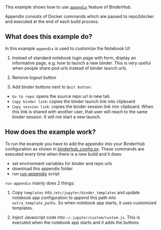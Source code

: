 This example shows how to use
[`appendix`](https://binderhub.readthedocs.io/en/latest/reference/app.html?highlight=c.BinderHub.appendix%20#binderhub.app.BinderHub)
feature of BinderHub.

Appendix consists of Docker commands which are passed to repo2docker and
executed at the end of each build process.

## What does this example do?

In this example `appendix` is used to customize the Notebook UI:

1. Instead of standard notebook login page with form,
   display an informative page, e.g. how to launch a new binder.
   This is very useful when people share
   pod urls instead of binder launch urls.

1. Remove logout button

1. Add binder buttons next to `Quit button`:

- `Go to repo`: opens the source repo url in new tab
- `Copy binder link`: copies the binder launch link into clipboard
- `Copy session link`: copies the binder session link into clipboard.
  When this link is shared with another user, that user will reach to
  the same binder session.
  It will not start a new launch.

## How does the example work?

To run the example you have to add the appendix into your BinderHub configuration as shown in
[binderhub_config.py](/examples/appendix/binderhub_config.py). These commands are executed every time when
there is a new build and it does:

- set environment variables for binder and repo urls
- download this appendix folder
- run [run-appendix](/examples/appendix/run-appendix) script

`run-appendix` mainly does 2 things:

1. Copy `templates` into `/etc/jupyter/binder_templates`
   and update notebook app configuration to append this path into `extra_template_paths`.
   So when notebook app starts, it uses customized templates.

1. Inject Javascript code into `~/.jupyter/custom/custom.js`. This is
   executed when the notebook app starts and it adds the buttons.
